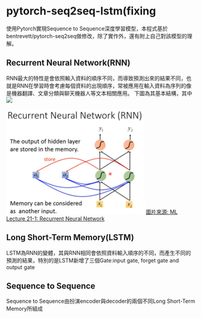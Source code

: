 # pytorch-seq2seq-lstm(fixing
使用Pytorch實現Sequence to Sequence深度學習模型，本程式基於bentrevett/pytorch-seq2seq做修改，除了實作外，還有附上自己對該模型的理解。
## Recurrent Neural Network(RNN)
RNN最大的特性是會依照輸入資料的順序不同，而導致預測出來的結果不同，也就是RNN在學習時會考慮每個資料的出現順序，常被應用在輸入資料為序列的像是機器翻譯、文章分類與聊天機器人等文本相關應用。
下圖為其基本結構，其中<img src="http://chart.googleapis.com/chart?cht=tx&chl= X_{t-1}" style="border:none;">
<!-- ![RNN](/image/RNN.png "RNN") -->
<img width="367" height="278" src="/image/RNN.png">
<a href="https://www.youtube.com/watch?v=xCGidAeyS4M&ab_channel=Hung-yiLee/">圖片來源: ML Lecture 21-1: Recurrent Neural Network</a>



## Long Short-Term Memory(LSTM)  
LSTM為RNN的變體，其與RNN相同會依照資料輸入順序的不同，而產生不同的預測的結果，特別的是LSTM新增了三個Gate:input gate, forget gate and output gate
## Sequence to Sequence
Sequence to Sequence由扮演encoder與decoder的兩個不同Long Short-Term Memory所組成
